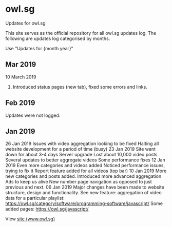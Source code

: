 # owl.sg
Updates for owl.sg

This site serves as the official repository for all owl.sg updates log.
The following are updates log categorised by months.

Use "Updates for {month year}"

## Mar 2019
10 March 2019
1. Introduced status pages (new tab), fixed some errors and links.

## Feb 2019
Updates were not logged.

## Jan 2019
26 Jan 2019
Issues with video aggregation looking to be fixed
Halting all website development for a period of time (busy)
23 Jan 2019
Site went down for about 3-4 days
Server upgrade
Lost about 10,000 video posts
Several updates to better aggregate videos
Some performance fixes
12 Jan 2019
Even more categories and videos added
Noticed performance issues, trying to fix it
Report feature added for all videos (top bar)
10 Jan 2019
More new categories and posts added.
Introduced more advanced aggregation
Ads to keep us alive
New number page navigation as opposed to just previous and next.
06 Jan 2019
Major changes have been made to website structure, design and functionality.
See new feature: aggregation of video data for a particular playlist: https://owl.sg/category/software/programming-software/javascript/
Some added pages: https://owl.sg/javascript/


View [site (www.owl.sg)](https://owl.sg)

